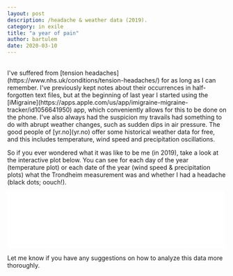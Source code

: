 ```yaml
---
layout: post
description: /headache & weather data (2019).
category: in exile
title: "a year of pain"
author: bartulem
date: 2020-03-10
---
```

<br/>
I've suffered from [tension headaches](https://www.nhs.uk/conditions/tension-headaches/) for as long as I can remember. I've previously kept notes about their occurrences in half-forgotten text files, but at the beginning of last year I started using the [iMigraine](https://apps.apple.com/us/app/imigraine-migraine-tracker/id1056641950) app, which conveniently allows for this to be done on the phone. I've also always had the suspicion my travails had something to do with abrupt weather changes, such as sudden dips in air pressure. The good people of [yr.no](yr.no) offer some historical weather data for free, and this includes temperature, wind speed and precipitation oscillations.

So if you ever wondered what it was like to be me (in 2019), take a look at the interactive plot below. You can see for each day of the year (temperature plot) or each date of the year (wind speed & precipitation plots) what the Trondheim measurement was and whether I had a headache (black dots; oouch!).

<p class="text-center">
  <iframe src="/files/headache2019.html" style="width: 500px; height: 130px; border: 0px"></iframe>
</p>

Let me know if you have any suggestions on how to analyze this data more thoroughly. 
